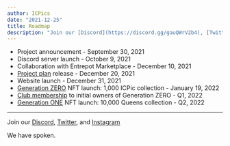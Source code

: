```yaml
---
author: ICPics
date: "2021-12-25"
title: Roadmap
description: "Join our [Discord](https://discord.gg/gauQWrV2b4), [Twitter](https://twitter.com/ethnICPic), and [Instagram](https://www.instagram.com/ethnicpictures/)"
---
```



- Project announcement - September 30, 2021
- Discord server launch - October 9, 2021
- Collaboration with Entrepot Marketplace - December 10, 2021
- [Project plan](/plan) release - December 20, 2021
- Website launch - December 31, 2021
- [Generation ZERO](/showcase) NFT launch: 1,000 ICPic collection - January 19, 2022
- [Club membership](/membership) to initial owners of Generation ZERO - Q1, 2022
- [Generation ONE](/showcase1) NFT launch: 10,000 Queens collection - Q2, 2022


---

Join our [Discord](https://discord.gg/gauQWrV2b4), [Twitter](https://twitter.com/ethnICPic), and [Instagram](https://www.instagram.com/ethnicpictures/) 

We have spoken.
